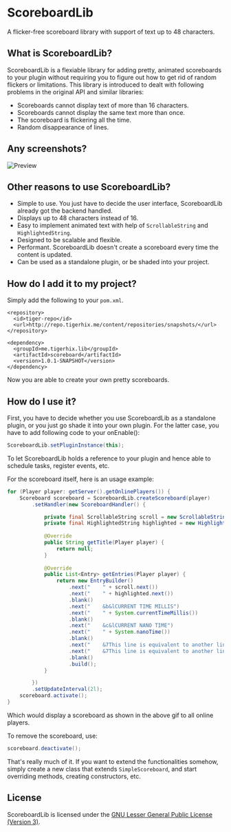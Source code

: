 # ScoreboardLib
A flicker-free scoreboard library with support of text up to 48 characters.

What is ScoreboardLib?
--------------
ScoreboardLib is a flexiable library for adding pretty, animated scoreboards to your plugin without requiring you to figure out how to get rid of random flickers or limitations. This library is introduced to dealt with following problems in the original API and similar libraries:
* Scoreboards cannot display text of more than 16 characters.
* Scoreboards cannot display the same text more than once.
* The scoreboard is flickering all the time.
* Random disappearance of lines.

Any screenshots?
--------------
![Preview](http://i.imgur.com/eJgctc9.gif)

Other reasons to use ScoreboardLib?
--------------
* Simple to use. You just have to decide the user interface, ScoreboardLib already got the backend handled.
* Displays up to 48 characters instead of 16.
* Easy to implement animated text with help of `ScrollableString` and `HighlightedString`.
* Designed to be scalable and flexible.
* Performant. ScoreboardLib doesn't create a scoreboard every time the content is updated.
* Can be used as a standalone plugin, or be shaded into your project.

How do I add it to my project?
--------------
Simply add the following to your `pom.xml`.

    <repository>
      <id>tiger-repo</id>
      <url>http://repo.tigerhix.me/content/repositories/snapshots/</url>
    </repository>

    <dependency>
      <groupId>me.tigerhix.lib</groupId>
      <artifactId>scoreboard</artifactId>
      <version>1.0.1-SNAPSHOT</version>
    </dependency>

Now you are able to create your own pretty scoreboards.

How do I use it?
--------------
First, you have to decide whether you use ScoreboardLib as a standalone plugin, or you just go shade it into your own plugin. For the latter case, you have to add following code to your onEnable():

```java
ScoreboardLib.setPluginInstance(this);
```

To let ScoreboardLib holds a reference to your plugin and hence able to schedule tasks, register events, etc.

For the scoreboard itself, here is an usage example:

```java
for (Player player: getServer().getOnlinePlayers()) {
	Scoreboard scoreboard = ScoreboardLib.createScoreboard(player)
		.setHandler(new ScoreboardHandler() {

    		private final ScrollableString scroll = new ScrollableString(Strings.format("&aThis string is scrollable!"), 40, 0);
    		private final HighlightedString highlighted = new HighlightedString("This string is highlighted!", "&6", "&e");
    
    		@Override
    		public String getTitle(Player player) {
    			return null;
    		}
    
    		@Override
    		public List<Entry> getEntries(Player player) {
    			return new EntryBuilder()
    				.next("    " + scroll.next())
    				.next("    " + highlighted.next())
    				.blank()
    				.next("    &b&lCURRENT TIME MILLIS")
    				.next("    " + System.currentTimeMillis())
    				.blank()
    				.next("    &c&lCURRENT NANO TIME")
    				.next("    " + System.nanoTime())
    				.blank()
    				.next("    &7This line is equivalent to another line")
    				.next("    &7This line is equivalent to another line")
    				.blank()
    				.build();
    		}

	    })
	    .setUpdateInterval(2l);
	scoreboard.activate();
}
```

Which would display a scoreboard as shown in the above gif to all online players.

To remove the scoreboard, use:

```java
scoreboard.deactivate();
```

That's really much of it. If you want to extend the functionalities somehow, simply create a new class that extends `SimpleScoreboard`, and start overriding methods, creating constructors, etc.

License
--------------
ScoreboardLib is licensed under the [GNU Lesser General Public License (Version 3)](https://github.com/TigerHix/ScoreboardLib/blob/master/LICENSE).
